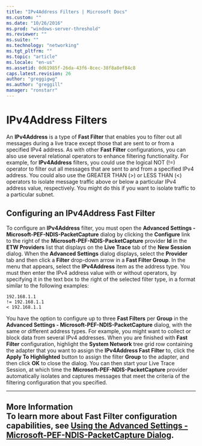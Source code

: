 ```yaml
---
title: "IPv4Address Filters | Microsoft Docs"
ms.custom: ""
ms.date: "10/26/2016"
ms.prod: "windows-server-threshold"
ms.reviewer: ""
ms.suite: ""
ms.technology: "networking"
ms.tgt_pltfrm: ""
ms.topic: "article"
ms.locale: "en-us"
ms.assetid: 0d61985f-26da-43f6-8cec-38f8a8ef84c8
caps.latest.revision: 26
author: "greggigwg"
ms.author: "greggill"
manager: "ronstarr"
---
```

# IPv4Address Filters
An **IPv4Address** is a type of **Fast Filter** that enables you to filter out all messages during a live trace except those that are sent to or from a specified IPv4 address. As with other **Fast Filter** configurations, you can also use several relational operators to enhance filtering functionality. For example, for **IPv4Address** filters, you could use the logical NOT (!=) operator to filter out all messages that are sent to and from a specified IPv4 address. You could also use the GREATER THAN (>) or LESS THAN (<) operators to isolate message traffic above or below a particular IPv4 address value, respectively. You might do this if you want to isolate traffic to a particular subnet.  
  
## Configuring an IPv4Address Fast Filter  
 To configure an **IPv4Address** filter, you must open the **Advanced Settings - Microsoft-PEF-NDIS-PacketCapture** dialog by clicking the **Configure** link to the right of the **Microsoft-PEF-NDIS-PacketCapture** provider **Id** in the **ETW Providers** list that displays on the **Live Trace** tab of the **New Session** dialog. When the **Advanced Settings** dialog displays, select the **Provider** tab and then click a **Filter** drop-down arrow in a **Fast Filter Group**. In the menu that appears, select the **IPv4Address** item as the address type. You must then enter the IPv4 address value with or without operators, by specifying it in the text box to the right of the selected filter type, in a format similar to the following examples:  
  
 `192.168.1.1`   
 `!= 192.168.1.1`   
 `< 192.168.1.1`  
  
 You have the option to configure up to three **Fast Filters** per **Group** in the **Advanced Settings - Microsoft-PEF-NDIS-PacketCapture** dialog, with the same or different address types. For example, you might want to collect or block data from several IPv4 addresses. When you are finished with **Fast Filter** configuration, highlight the **System Network** tree grid row containing the adapter that you want to assign the **IPv4Address Fast Filter** to, click the **Apply To Highlighted** button to assign the filter **Group** to the adapter, and then click **OK** to close the dialog. You can then start your Live Trace Session, at which time the **Microsoft-PEF-NDIS-PacketCapture** provider automatically isolates and captures messages that meet the criteria of the filtering configuration that you specified.  
  
---  
  
 **More Information**   
 **To learn more** about **Fast Filter** configuration capabilities, see [Using the Advanced Settings - Microsoft-PEF-NDIS-PacketCapture Dialog](using-the-advanced-settings-microsoft-pef-ndis-packetcapture-dialog.md).   
---